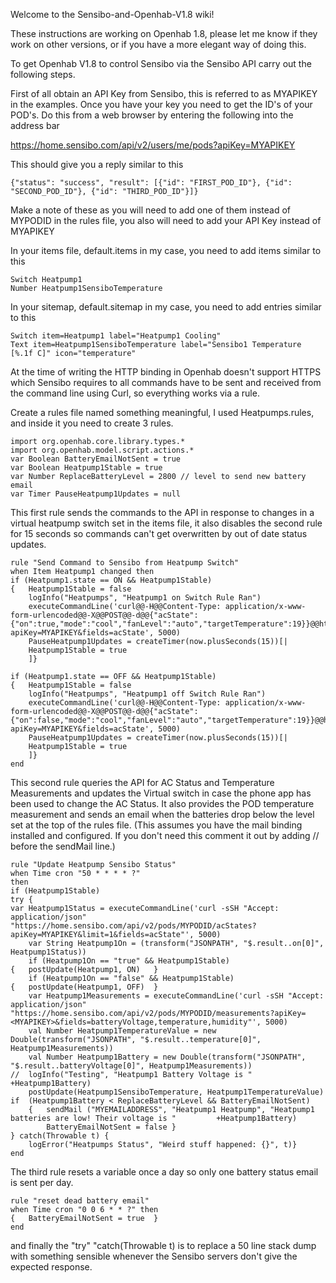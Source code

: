 Welcome to the Sensibo-and-Openhab-V1.8 wiki!

These instructions are working on Openhab 1.8, please let me know if they work on other versions, or if you have a more elegant way of doing this.

To get Openhab V1.8 to control Sensibo via the Sensibo API carry out the following steps.

First of all obtain an API Key from Sensibo, this is referred to as MYAPIKEY in the examples. Once you have your key you need to get the ID's of your POD's. Do this from a web browser by entering the following into the address bar

https://home.sensibo.com/api/v2/users/me/pods?apiKey=MYAPIKEY

This should give you a reply similar to this

    {"status": "success", "result": [{"id": "FIRST_POD_ID"}, {"id": "SECOND_POD_ID"}, {"id": "THIRD_POD_ID"}]}

Make a note of these as you will need to add one of them instead of MYPODID in the rules file, you also will need to add your API Key instead of MYAPIKEY

In your items file, default.items in my case, you need to add items similar to this

    Switch Heatpump1
    Number Heatpump1SensiboTemperature

In your sitemap, default.sitemap in my case, you need to add entries similar to this

    Switch item=Heatpump1 label="Heatpump1 Cooling"
    Text item=Heatpump1SensiboTemperature label="Sensibo1 Temperature [%.1f C]" icon="temperature"

At the time of writing the HTTP binding in Openhab doesn't support HTTPS which Sensibo requires to all commands have to be sent and received from the command line using Curl, so everything works via a rule.

Create a rules file named something meaningful, I used Heatpumps.rules, and inside it you need to create 3 rules.

    import org.openhab.core.library.types.*
    import org.openhab.model.script.actions.*
    var Boolean BatteryEmailNotSent = true
    var Boolean Heatpump1Stable = true
    var Number ReplaceBatteryLevel = 2800 // level to send new battery email
    var Timer PauseHeatpump1Updates = null

This first rule sends the commands to the API in response to changes in a virtual heatpump switch set in the items file, it also disables the second rule for 15 seconds so commands can't get overwritten by out of date status updates.

    rule "Send Command to Sensibo from Heatpump Switch"
    when Item Heatpump1 changed then
    if (Heatpump1.state == ON && Heatpump1Stable)
    {   Heatpump1Stable = false
	    logInfo("Heatpumps", "Heatpump1 on Switch Rule Ran")
	    executeCommandLine('curl@@-H@@Content-Type: application/x-www-form-urlencoded@@-X@@POST@@-d@@{"acState":{"on":true,"mode":"cool","fanLevel":"auto","targetTemperature":19}}@@https://home.sensibo.com/api/v2/pods/MYPODID/acStates?apiKey=MYAPIKEY&fields=acState', 5000)
    	PauseHeatpump1Updates = createTimer(now.plusSeconds(15))[|
    	Heatpump1Stable = true
    	]}
    	
    if (Heatpump1.state == OFF && Heatpump1Stable)
    {	Heatpump1Stable = false
    	logInfo("Heatpumps", "Heatpump1 off Switch Rule Ran")
    	executeCommandLine('curl@@-H@@Content-Type: application/x-www-form-urlencoded@@-X@@POST@@-d@@{"acState":{"on":false,"mode":"cool","fanLevel":"auto","targetTemperature":19}}@@https://home.sensibo.com/api/v2/pods/MYPODID/acStates?apiKey=MYAPIKEY&fields=acState', 5000)
    	PauseHeatpump1Updates = createTimer(now.plusSeconds(15))[|
    	Heatpump1Stable = true
    	]}
    end

This second rule queries the API for AC Status and Temperature Measurements and updates the Virtual switch in case the phone app has been used to change the AC Status. It also provides the POD temperature measurement and sends an email when the batteries drop below the level set at the top of the rules file. (This assumes you have the mail binding installed and configured. If you don't need this comment it out by adding // before the sendMail line.)

    rule "Update Heatpump Sensibo Status"
    when Time cron "50 * * * * ?"
    then
    if (Heatpump1Stable)
    try {
    var Heatpump1Status = executeCommandLine('curl -sSH "Accept: application/json"     "https://home.sensibo.com/api/v2/pods/MYPODID/acStates?apiKey=MYAPIKEY&limit=1&fields=acState"', 5000)
    	var String Heatpump1On = (transform("JSONPATH", "$.result..on[0]", Heatpump1Status))
    	if (Heatpump1On == "true" && Heatpump1Stable)
    {	postUpdate(Heatpump1, ON)	}	
    	if (Heatpump1On == "false" && Heatpump1Stable)
    {	postUpdate(Heatpump1, OFF)	}	
    	var Heatpump1Measurements = executeCommandLine('curl -sSH "Accept: application/json"     "https://home.sensibo.com/api/v2/pods/MYPODID/measurements?apiKey=<MYAPIKEY>&fields=batteryVoltage,temperature,humidity"', 5000)
    	val Number Heatpump1TemperatureValue = new Double(transform("JSONPATH", "$.result..temperature[0]", Heatpump1Measurements))
    	val Number Heatpump1Battery = new Double(transform("JSONPATH", "$.result..batteryVoltage[0]", Heatpump1Measurements))
    //	logInfo("Testing", "Heatpump1 Battery Voltage is " +Heatpump1Battery)
    	postUpdate(Heatpump1SensiboTemperature, Heatpump1TemperatureValue)
    if	(Heatpump1Battery < ReplaceBatteryLevel && BatteryEmailNotSent)
        {	sendMail ("MYEMAILADDRESS", "Heatpump1 Heatpump", "Heatpump1 batteries are low! Their voltage is "         +Heatpump1Battery)
    		BatteryEmailNotSent = false	}
    } catch(Throwable t) {
    	logError("Heatpumps Status", "Weird stuff happened: {}", t)}
    end

The third rule resets a variable once a day so only one battery status email is sent per day.

    rule "reset dead battery email"
    when Time cron "0 0 6 * * ?" then
    {	BatteryEmailNotSent = true	}
    end

and finally the "try" "catch(Throwable t) is to replace a 50 line stack dump with something sensible whenever the Sensibo servers don't give the expected response.
